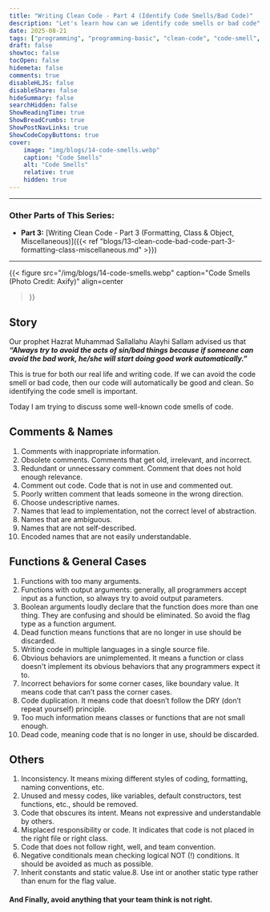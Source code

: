 ```yaml
---
title: "Writing Clean Code - Part 4 (Identify Code Smells/Bad Code)"
description: "Let's learn how can we identify code smells or bad code"
date: 2025-08-21
tags: ["programming", "programming-basic", "clean-code", "code-smell", "bad-smell"]
draft: false
showtoc: false
tocOpen: false
hidemeta: false
comments: true
disableHLJS: false
disableShare: false
hideSummary: false
searchHidden: false
ShowReadingTime: true
ShowBreadCrumbs: true
ShowPostNavLinks: true
ShowCodeCopyButtons: true
cover:
    image: "img/blogs/14-code-smells.webp"
    caption: "Code Smells"
    alt: "Code Smells"
    relative: true
    hidden: true
---
```


---
### Other Parts of This Series:
- **Part 3:** [Writing Clean Code - Part 3 (Formatting, Class & Object, Miscellaneous)]({{< ref "blogs/13-clean-code-bad-code-part-3-formatting-class-miscellaneous.md" >}})
---

{{< figure
    src="/img/blogs/14-code-smells.webp"
    caption="Code Smells (Photo Credit: Axify)"
    align=center
>}}

## Story
Our prophet Hazrat Muhammad Sallallahu Alayhi Sallam advised us that ***“Always try to avoid the acts of sin/bad things because if someone can avoid the bad work, he/she will start doing good work automatically.”*** 

This is true for both our real life and writing code. If we can avoid the code smell or bad code, then our code will automatically be good and clean. So identifying the code smell is important. 

Today I am trying to discuss some well-known code smells of code.

## Comments & Names
1. Comments with inappropriate information.
2. Obsolete comments. Comments that get old, irrelevant, and incorrect.
3. Redundant or unnecessary comment. Comment that does not hold enough relevance.
4. Comment out code. Code that is not in use and commented out.
5. Poorly written comment that leads someone in the wrong direction.
6. Choose undescriptive names.
7. Names that lead to implementation, not the correct level of abstraction.
8. Names that are ambiguous.
9. Names that are not self-described.
10. Encoded names that are not easily understandable.

## Functions & General Cases
1. Functions with too many arguments.
2. Functions with output arguments: generally, all programmers accept input as a function, so always try to avoid output parameters.
3. Boolean arguments loudly declare that the function does more than one thing. They are confusing and should be eliminated. So avoid the flag type as a function argument.
4. Dead function means functions that are no longer in use should be discarded.
5. Writing code in multiple languages in a single source file.
6. Obvious behaviors are unimplemented. It means a function or class doesn't implement its obvious behaviors that any programmers expect it to.
7. Incorrect behaviors for some corner cases, like boundary value. It means code that can’t pass the corner cases.
8. Code duplication. It means code that doesn’t follow the DRY (don’t repeat yourself) principle.
9. Too much information means classes or functions that are not small enough.
10. Dead code, meaning code that is no longer in use, should be discarded.

## Others
1. Inconsistency. It means mixing different styles of coding, formatting, naming conventions, etc.
2. Unused and messy codes, like variables, default constructors, test functions, etc., should be removed.
3. Code that obscures its intent. Means not expressive and understandable by others.
4. Misplaced responsibility or code. It indicates that code is not placed in the right file or right class.
5. Code that does not follow right, well, and team convention.
6. Negative conditionals mean checking logical NOT (!) conditions. It should be avoided as much as possible.
7. Inherit constants and static value.8. Use int or another static type rather than enum for the flag value.

#### And Finally, avoid anything that your team think is not right.